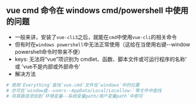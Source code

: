 ## vue cmd 命令在 windows cmd/powershell 中使用的问题

* 一般来讲，安装了`vue-cli3`之后，就能在`cmd`中使用`vue-cli`的相关命令
* 但有时在`windows powershell`中无法正常使用（这给在当使用右键--window powershell命令时带来不便）
* keys: 无法将“vue”项识别为 cmdlet、函数、脚本文件或可运行程序的名称' 或 'vue不是内部或外部命令'
* 解决方法

```bash
# 使用`Everything`查找`vue.cmd`文件在`windows`中的位置
# 亦可在`window盘--users--AppData/Local/Locallow-`等文件中查找
# 将其路径添加到`环境变量--系统变量path/用户变量path`中即可
```
